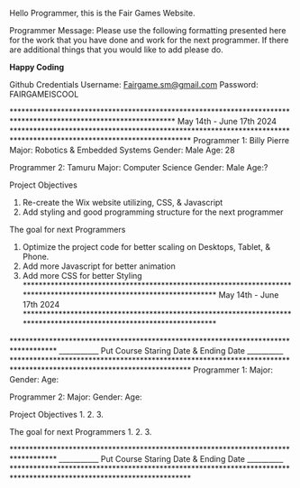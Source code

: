 Hello Programmer, this is the Fair Games Website.


Programmer Message:
  Please use the following formatting presented here for the work that you have done and work for the next programmer. 
  If there are additional things that you would like to add please do.

  ****Happy Coding****



Github Credentials
  Username: Fairgame.sm@gmail.com
  Password: FAIRGAMEISCOOL



***************************************************************************************************************** May 14th - June 17th 2024 *********************************************************************************************************************
Programmer 1: Billy Pierre
Major: Robotics & Embedded Systems
Gender: Male
Age: 28


Programmer 2: Tamuru
Major: Computer Science
Gender: Male
Age:?



Project Objectives
  1. Re-create the Wix website utilizing, CSS, & Javascript
  2. Add styling and good programming structure for the next programmer


 The goal for next Programmers
   1. Optimize the project code for better scaling on Desktops, Tablet, & Phone.
   2. Add more Javascript for better animation
   3. Add more CSS for better Styling
********************************************************************************************************************* May 14th - June 17th 2024 *********************************************************************************************************************








*********************************************************************************** ___________ Put Course Staring Date & Ending Date __________ *********************************************************************************************************************
Programmer 1: 
Major: 
Gender: 
Age: 

Programmer 2: 
Major: 
Gender: 
Age: 


Project Objectives
  1. 
  2. 
  3. 


 The goal for next Programmers
   1. 
   2. 
   3. 

*********************************************************************************** ___________ Put Course Staring Date & Ending Date __________ *********************************************************************************************************************


